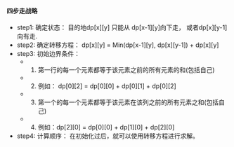 #### 四步走战略
* step1: 确定状态： 目的地dp[x][y] 只能从 dp[x-1][y]向下走， 或者dp[x][y-1]向有走. 
* step2: 确定转移方程： dp[x][y] = Min(dp[x-1][y], dp[x][y-1]) + dp[x][y]
* step3: 初始边界条件： 
    * 1. 第一行的每一个元素都等于该元素之前的所有元素的和(包括自己)
    * 2. 例如： dp[0][2] = dp[0][0] + dp[0][1] + dp[0][2]
    * 3. 第一个的每一个元素都等于该元素在该列之前的所有元素之和(包括自己)
    * 4. 例如：dp[2][0] = dp[0][0] + dp[1][0] + dp[2][0]
* step4: 计算顺序： 在初始化过后，就可以使用转移方程进行求解。